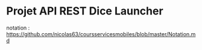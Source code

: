 # Projet API REST Dice Launcher

 notation : 
https://github.com/nicolas63/coursservicesmobiles/blob/master/Notation.md